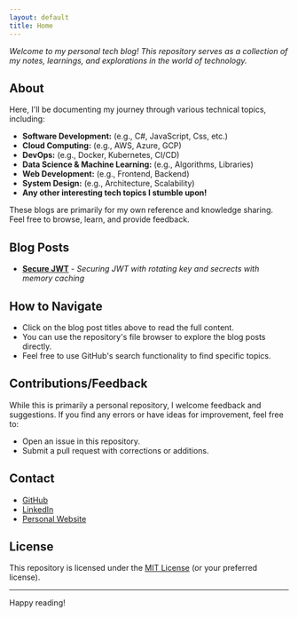 ```yaml
---
layout: default
title: Home
---
```


_Welcome to my personal tech blog! This repository serves as a collection of my notes, learnings, and explorations in the world of technology._

## About

Here, I'll be documenting my journey through various technical topics, including:

- **Software Development:** (e.g., C#, JavaScript, Css, etc.)
- **Cloud Computing:** (e.g., AWS, Azure, GCP)
- **DevOps:** (e.g., Docker, Kubernetes, CI/CD)
- **Data Science & Machine Learning:** (e.g., Algorithms, Libraries)
- **Web Development:** (e.g., Frontend, Backend)
- **System Design:** (e.g., Architecture, Scalability)
- **Any other interesting tech topics I stumble upon!**

These blogs are primarily for my own reference and knowledge sharing. Feel free to browse, learn, and provide feedback.

## Blog Posts

- [**Secure JWT**](./SecureJwt/index.md) - _Securing JWT with rotating key and secrects with memory caching_

## How to Navigate

- Click on the blog post titles above to read the full content.
- You can use the repository's file browser to explore the blog posts directly.
- Feel free to use GitHub's search functionality to find specific topics.

## Contributions/Feedback

While this is primarily a personal repository, I welcome feedback and suggestions. If you find any errors or have ideas for improvement, feel free to:

- Open an issue in this repository.
- Submit a pull request with corrections or additions.

## Contact

- [GitHub](https://github.com/ayushaher)
- [LinkedIn](https://www.linkedin.com/in/ayushaher118/)
- [Personal Website](https://ayush.ramson-developers.com)

## License

This repository is licensed under the [MIT License](LICENSE) (or your preferred license).

---

Happy reading!
